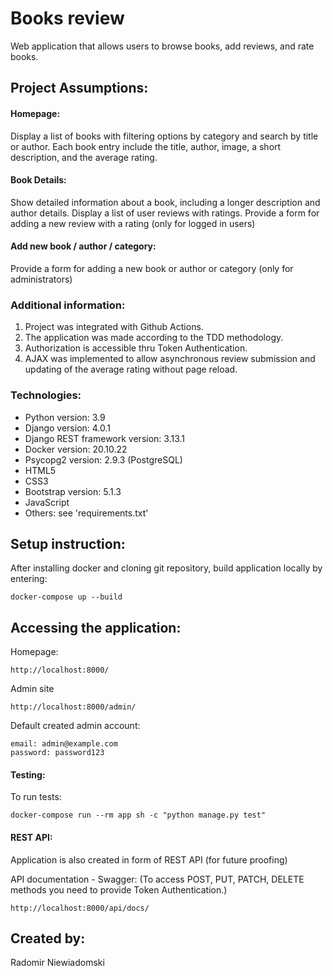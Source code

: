# Books review

Web application that allows users to browse books, add reviews, and rate books.


## Project Assumptions:

#### Homepage:

Display a list of books with filtering options by category and search by title or author.
Each book entry include the title, author, image, a short description, and the average rating.

#### Book Details:

Show detailed information about a book, including a longer description and author details.
Display a list of user reviews with ratings.
Provide a form for adding a new review with a rating (only for logged in users)

#### Add new book / author / category:

Provide a form for adding a new book or author or category (only for administrators)

### Additional information:

1. Project was integrated with Github Actions.
2. The application was made according to the TDD methodology.
3. Authorization is accessible thru Token Authentication.
4. AJAX was implemented to allow asynchronous review submission and updating of the average rating without page reload.

### Technologies:
- Python version: 3.9
- Django version: 4.0.1
- Django REST framework version: 3.13.1
- Docker version: 20.10.22
- Psycopg2 version: 2.9.3 (PostgreSQL)
- HTML5
- CSS3
- Bootstrap version: 5.1.3
- JavaScript
- Others: see 'requirements.txt'

## Setup instruction:
After installing docker and cloning git repository,
build application locally by entering:

```
docker-compose up --build
```

## Accessing the application:

Homepage:
```
http://localhost:8000/
```

Admin site
```
http://localhost:8000/admin/
```

Default created admin account:
```
email: admin@example.com
password: password123
```

#### Testing:

To run tests:
```
docker-compose run --rm app sh -c "python manage.py test"
```

#### REST API:

Application is also created in form of REST API (for future proofing)

API documentation - Swagger:
(To access POST, PUT, PATCH, DELETE methods you need to provide Token Authentication.)
```
http://localhost:8000/api/docs/
```

## Created by:
Radomir Niewiadomski
